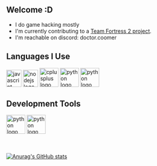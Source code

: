 ## Welcome :D

- I do game hacking mostly
- I'm currently contributing to a [Team Fortress 2 project](https://github.com/faluthe/tf_c).
- I'm reachable on discord: doctor.coomer

## Languages I Use

<div align="left">
  <img src="https://raw.githubusercontent.com/yoshisaac/yoshisaac/refs/heads/main/ISO_C%2B%2B_Logo.svg.png" height="45" width="40" alt="javascript logo"  />
  <img src="https://raw.githubusercontent.com/yoshisaac/yoshisaac/refs/heads/main/Python-logo-notext.svg.png" height="45" width="40" alt="nodejs logo"  />
  <img src="https://raw.githubusercontent.com/yoshisaac/yoshisaac/refs/heads/main/Rust_programming_language_black_logo.svg.png" height="50" width="50" alt="cplusplus logo"  />
  <img src="https://raw.githubusercontent.com/yoshisaac/yoshisaac/refs/heads/main/Lua-Logo.svg.png" height="50" width="50" alt="python logo"  />
  <img src="https://raw.githubusercontent.com/yoshisaac/yoshisaac/refs/heads/main/The_C_Programming_Language_logo.svg.png" height="50" width="50" alt="python logo"  />
</div>

## Development Tools

<div align="left">
  <img src="https://raw.githubusercontent.com/yoshisaac/yoshisaac/refs/heads/main/120px-EmacsIcon.svg.png" height="50" width="50" alt="python logo"  />
  <img src="https://raw.githubusercontent.com/yoshisaac/yoshisaac/refs/heads/main/Heckert_GNU_white.svg.png" height="50" width="50" alt="python logo"  />
</div>

<br>
<br>

[![Anurag's GitHub stats](https://github-readme-stats.vercel.app/api?username=yoshisaac&theme=tokyonight)](https://github.com/anuraghazra/github-readme-stats)
